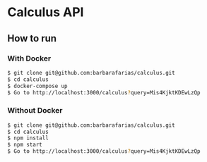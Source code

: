 # Calculus API

## How to run

### With Docker
```sh
$ git clone git@github.com:barbarafarias/calculus.git
$ cd calculus
$ docker-compose up
$ Go to http://localhost:3000/calculus?query=Mis4KjktKDEwLzQp
```

### Without Docker
```sh
$ git clone git@github.com:barbarafarias/calculus.git
$ cd calculus
$ npm install
$ npm start
$ Go to http://localhost:3000/calculus?query=Mis4KjktKDEwLzQp
```
